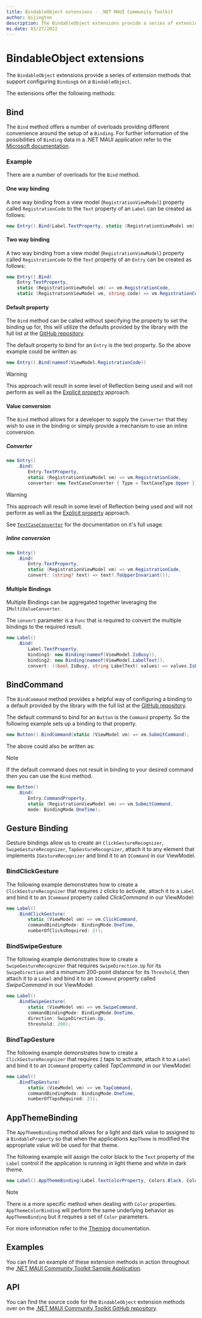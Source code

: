```yaml
---
title: BindableObject extensions - .NET MAUI Community Toolkit
author: bijington
description: The BindableObject extensions provide a series of extension methods that support configuring Bindings on a BindableObject.
ms.date: 03/27/2022
---
```


# BindableObject extensions

The `BindableObject` extensions provide a series of extension methods that support configuring `Binding`s on a `BindableObject`.

The extensions offer the following methods:

## Bind

The `Bind` method offers a number of overloads providing different convenience around the setup of a `Binding`. For further information of the possibilities of `Binding` data in a .NET MAUI application refer to the [Microsoft documentation](/dotnet/maui/fundamentals/data-binding/).

### Example

There are a number of overloads for the `Bind` method.

#### One way binding

A one way binding from a view model (`RegistrationViewModel`) property called `RegistrationCode` to the `Text` property of an `Label` can be created as follows:

```csharp
new Entry().Bind(Label.TextProperty, static (RegistrationViewModel vm) => vm.RegistrationCode)
```

#### Two way binding

A two way binding from a view model (`RegistrationViewModel`) property called `RegistrationCode` to the `Text` property of an `Entry` can be created as follows:

```csharp
new Entry().Bind(
    Entry.TextProperty,
    static (RegistrationViewModel vm) => vm.RegistrationCode,
    static (RegistrationViewModel vm, string code) => vm.RegistrationCode = code)
```

#### Default property

The `Bind` method can be called without specifying the property to set the binding up for, this will utilize the defaults provided by the library with the full list at the [GitHub repository](https://github.com/CommunityToolkit/Maui.Markup/blob/523ff96160889f0806f7686e25c5d651fa7d8b7e/src/CommunityToolkit.Maui.Markup/DefaultBindableProperties.cs).

The default property to bind for an `Entry` is the text property. So the above example could be written as:

```csharp
new Entry().Bind(nameof(ViewModel.RegistrationCode))
```

> [!WARNING]
> This approach will result in some level of Reflection being used and will not perform as well as the [Explicit property](#inline-conversion) approach.

#### Value conversion

The `Bind` method allows for a developer to supply the `Converter` that they wish to use in the binding or simply provide a mechanism to use an inline conversion.

##### Converter

```csharp
new Entry()
    .Bind(
        Entry.TextProperty,
        static (RegistrationViewModel vm) => vm.RegistrationCode,
        converter: new TextCaseConverter { Type = TextCaseType.Upper });
```

> [!WARNING]
> This approach will result in some level of Reflection being used and will not perform as well as the [Explicit property](#inline-conversion) approach.

See [`TextCaseConverter`](../../converters/text-case-converter.md) for the documentation on it's full usage.

##### Inline conversion

```csharp
new Entry()
    .Bind(
        Entry.TextProperty,
        static (RegistrationViewModel vm) => vm.RegistrationCode,
        convert: (string? text) => text?.ToUpperInvariant());
```

#### Multiple Bindings

Multiple Bindings can be aggregated together leveraging the `IMultiValueConverter`.

The `convert` parameter is a `Func` that is required to convert the multiple bindings to the required result.

```csharp
new Label()
    .Bind(
        Label.TextProperty,
        binding1: new Binding(nameof(ViewModel.IsBusy)),
        binding2: new Binding(nameof(ViewModel.LabelText)),
        convert: ((bool IsBusy, string LabelText) values) => values.IsBusy ? string.Empty : values.LabelText)
```

## BindCommand

The `BindCommand` method provides a helpful way of configuring a binding to a default provided by the library with the full list at the [GitHub repository](https://github.com/CommunityToolkit/Maui.Markup/blob/523ff96160889f0806f7686e25c5d651fa7d8b7e/src/CommunityToolkit.Maui.Markup/DefaultBindableProperties.cs).

The default command to bind for an `Button` is the `Command` property. So the following example sets up a binding to that property.

```csharp
new Button().BindCommand(static (ViewModel vm) => vm.SubmitCommand);
```

The above could also be written as:

> [!NOTE]
> If the default command does not result in binding to your desired command then you can use the `Bind` method.

```csharp
new Button()
    .Bind(
        Entry.CommandProperty,
        static (RegistrationViewModel vm) => vm.SubmitCommand,
        mode: BindingMode.OneTime);
```

## Gesture Binding

Gesture bindings allow us to create an `ClickGestureRecognizer`, `SwipeGestureRecognizer`, `TapGestureRecognizer`, attach it to any element that implements `IGestureRecognizer` and bind it to an `ICommand` in our ViewModel.

### BindClickGesture

The following example demonstrates how to create a `ClickGestureRecognizer` that requires `2` clicks to activate, attach it to a `Label` and bind it to an `ICommand` property called _ClickCommand_ in our ViewModel:

```cs
new Label()
    .BindClickGesture(
        static (ViewModel vm) => vm.ClickCommand,
        commandBindingMode: BindingMode.OneTime,
        numberOfClicksRequired: 2));
```

### BindSwipeGesture

The following example demonstrates how to create a `SwipeGestureRecognizer` that requires `SwipeDirection.Up` for its `SwipeDirection` and a minumum 200-point distance for its `Threshold`, then attach it to a `Label` and bind it to an `ICommand` property called _SwipeCommand_ in our ViewModel:

```cs
new Label()
    .BindSwipeGesture(
        static (ViewModel vm) => vm.SwipeCommand,
        commandBindingMode: BindingMode.OneTime,
        direction: SwipeDirection.Up,
        threshold: 200);
```

### BindTapGesture

The following example demonstrates how to create a `ClickGestureRecognizer` that requires `2` taps to activate, attach it to a `Label` and bind it to an `ICommand` property called _TapCommand_ in our ViewModel:

```cs
new Label()
    .BindTapGesture(
        static (ViewModel vm) => vm.TapCommand,
        commandBindingMode: BindingMode.OneTime,
        numberOfTapsRequired: 2));
```

## AppThemeBinding

The `AppThemeBinding` method allows for a light and dark value to assigned to a `BindableProperty` so that when the applications `AppTheme` is modified the appropriate value will be used for that theme.

The following example will assign the color black to the `Text` property of the `Label` control if the application is running in light theme and white in dark theme.

```csharp
new Label().AppThemeBinding(Label.TextColorProperty, Colors.Black, Colors.White);
```

> [!NOTE]
> There is a more specific method when dealing with `Color` properties. `AppThemeColorBinding` will perform the same underlying behavior as `AppThemeBinding` but it requires a set of `Color` parameters.

For more information refer to the [Theming](../theming.md) documentation.

## Examples

You can find an example of these extension methods in action throughout the [.NET MAUI Community Toolkit Sample Application](https://github.com/CommunityToolkit/Maui.Markup/blob/main/samples/CommunityToolkit.Maui.Markup.Sample/).

## API

You can find the source code for the `BindableObject` extension methods over on the [.NET MAUI Community Toolkit GitHub repository](https://github.com/CommunityToolkit/Maui.Markup/blob/main/src/CommunityToolkit.Maui.Markup/BindableObjectExtensions.cs).
